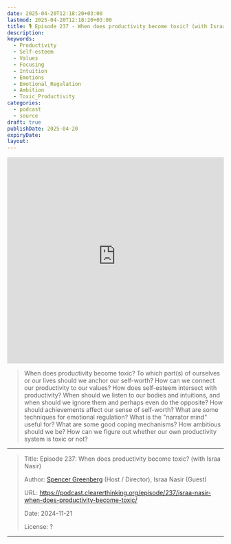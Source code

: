 ```yaml
---
date: 2025-04-20T12:18:20+03:00
lastmod: 2025-04-20T12:18:20+03:00
title: 🎙 Episode 237 - When does productivity become toxic? (with Israa Nasir)
description: 
keywords:
  - Productivity
  - Self-esteem
  - Values
  - Focusing
  - Intuition
  - Emotions
  - Emotional_Regulation
  - Ambition
  - Toxic_Productivity
categories:
  - podcast
  - source
draft: true
publishDate: 2025-04-20
expiryDate: 
layout:
---
```

<embed src="https://podcast.clearerthinking.org/episode/237/israa-nasir-when-does-productivity-become-toxic/" style="width:100%; height: 50vw;">

> When does productivity become toxic? To which part(s) of ourselves or our lives should we anchor our self-worth? How can we connect our productivity to our values? How does self-esteem intersect with productivity? When should we listen to our bodies and intuitions, and when should we ignore them and perhaps even do the opposite? How should achievements affect our sense of self-worth? What are some techniques for emotional regulation? What is the "narrator mind" useful for? What are some good coping mechanisms? How ambitious should we be? How can we figure out whether our own productivity system is toxic or not?

---

> Title: Episode 237: When does productivity become toxic? (with Israa Nasir)
> 
> Author: [Spencer Greenberg](https://www.spencergreenberg.com/) (Host / Director), Israa Nasir (Guest)
> 
> URL: https://podcast.clearerthinking.org/episode/237/israa-nasir-when-does-productivity-become-toxic/
> 
> Date: 2024-11-21
> 
> License: ?

---